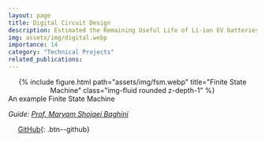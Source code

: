 ```yaml
---
layout: page
title: Digital Circuit Design
description: Estimated the Remaining Useful Life of Li-ion EV batteries with an R2 score of 98.09
img: assets/img/digital.webp
importance: 14
category: "Technical Projects"
related_publications:
---
```


<center>
<div class="row">
    <div class="col-sm mt-4 mt-md-0">
        {% include figure.html path="assets/img/fsm.webp" title="Finite State Machine" class="img-fluid rounded z-depth-1" %}
    </div>
</div>
</center>
<div class="caption">
    An example Finite State Machine
</div>

_Guide: [Prof. Maryam Shojaei Baghini](https://www.ee.iitb.ac.in/web/people/maryam-shojaei-baghini/)_  



&nbsp;&nbsp;&nbsp;&nbsp; [GitHub](https://github.com/AnubhavBhatla/Digital-Lab){: .btn--github}